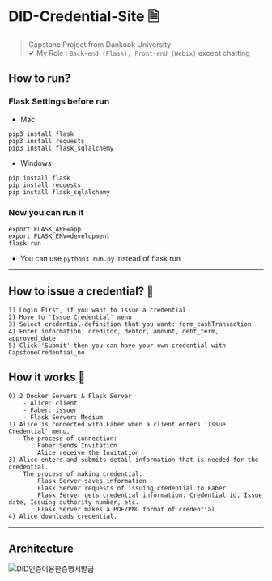 # DID-Credential-Site 🗎

> Capstone Project from Dankook University<br>
> ✔ My Role : `Back-end (Flask), Front-end (Webix)` except chatting

## How to run?

### Flask Settings before run

- Mac
```
pip3 install flask
pip3 install requests
pip3 install flask_sqlalchemy
```

- Windows
```
pip install flask
pip install requests
pip install flask_sqlalchemy
```

### Now you can run it

```
export FLASK_APP=app
export FLASK_ENV=development
flask run
```
- You can use `python3 run.py` instead of flask run

---

## How to issue a credential? 🤔

    1) Login First, if you want to issue a credential
    2) Move to 'Issue Credential' menu
    3) Select credential-definition that you want: form_cashTransaction
    4) Enter information: creditor, debtor, amount, debt_term, approved_date
    5) Click 'Submit' then you can have your own credential with CapstoneCredential_no

## How it works 🙋

    0) 2 Docker Servers & Flask Server
        - Alice: client
        - Faber: issuer
        - Flask Server: Medium
    1) Alice is connected with Faber when a client enters 'Issue Credential' menu.
        The process of connection:
            Faber Sends Invitation
            Alice receive the Invitation
    3) Alice enters and submits detail information that is needed for the credential.
        The process of making credential:
            Flask Server saves information
            Flask Server requests of issuing credential to Faber
            Flask Server gets credential information: Credential id, Issue date, Issuing authority number, etc.
            Flask Server makes a PDF/PNG format of credential
    4) Alice downloads credential.

---

## Architecture
![DID인증이용한증명서발급](https://user-images.githubusercontent.com/62174395/236383475-8c3c5362-1e65-4e4a-b92f-757201ce92c6.svg)

